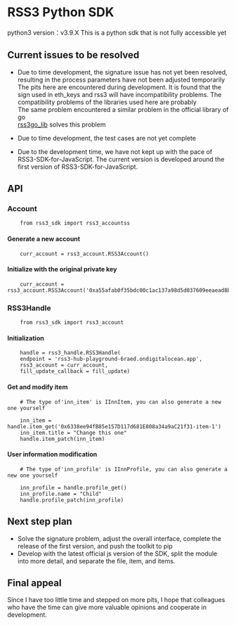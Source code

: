 # RSS3 Python SDK

python3 version：v3.9.X
This is a python sdk that is not fully accessible yet

## Current issues to be resolved

* Due to time development, the signature issue has not yet been resolved, resulting in the process parameters have not been adjusted temporarily    
  The pits here are encountered during development. It is found that the sign used in eth_keys and rss3 will have incompatibility problems. The compatibility problems of the libraries used here are probably      
  The same problem encountered a similar problem in the official library of go    
  [rss3go_lib](https://github.com/nyawork/rss3go) solves this problem
    
* Due to time development, the test cases are not yet complete
* Due to the development time, we have not kept up with the pace of RSS3-SDK-for-JavaScript. The current version is developed around the first version of RSS3-SDK-for-JavaScript.

## API

### Account

```
    from rss3_sdk import rss3_accountss
```

#### Generate a new account

```
    curr_account = rss3_account.RSS3Account()
```

#### Initialize with the original private key

```
    curr_account = rss3_account.RSS3Account('0xa55afab0f35bdc00c1ac137a98d5d037609eeaead8ba930c4c3878e38630e38a')
```

### RSS3Handle

```
    from rss3_sdk import rss3_account
```

#### Initialization

```
    handle = rss3_handle.RSS3Handle(
    endpoint = 'rss3-hub-playground-6raed.ondigitalocean.app',
    rss3_account = curr_account,
    fill_update_callback = fill_update)
```

#### Get and modify item

```
    # The type of'inn_item' is IInnItem, you can also generate a new one yourself
    
    inn_item = handle.item_get('0x6338ee94fB85e157D117d681E808a34a9aC21f31-item-1')
    inn_item.title = "Change this one"
    handle.item_patch(inn_item)
```

#### User information modification

```
    # The type of'inn_profile' is IInnProfile, you can also generate a new one yourself
    
    inn_profile = handle.profile_get()
    inn_profile.name = "Child"
    handle.profile_patch(inn_profile)
```

## Next step plan

* Solve the signature problem, adjust the overall interface, complete the release of the first version, and push the toolkit to pip
* Develop with the latest official js version of the SDK, split the module into more detail, and separate the file, item, and items.

## Final appeal
 Since I have too little time and stepped on more pits, I hope that colleagues who have the time can give more valuable opinions and cooperate in development.